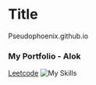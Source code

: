 # Title
Pseudophoenix.github.io
### My Portfolio - Alok

[Leetcode](https://leetcode.com/u/pseudophoenix/)
![My Skills](https://skillicons.dev/icons?i=js,html,css,gmail,flask)
